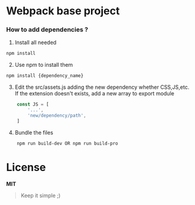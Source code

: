 # Webpack base project

### How to add dependencies ?

1. Install all needed
```sh
npm install
```
2. Use npm to install them
```sh
npm install {dependency_name}
```
3. Edit the src/assets.js adding the new dependency whether CSS,JS,etc. If the extension doesn't exists, add a new array to export module
```js
    const JS = [
        '...',
        'new/dependency/path',
    ]
```
4. Bundle the files
```sh
    npm run build-dev OR npm run build-pro
```

# License
**MIT**

> Keep it simple ;)
